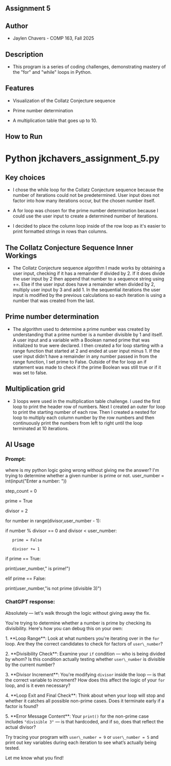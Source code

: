 ## Assignment 5

## Author

- Jaylen Chavers - COMP 163, Fall 2025

## Description

- This program is a series of coding challenges, demonstrating mastery of the "for" and "while" loops in Python.

## Features

- Visualization of the Collatz Conjecture sequence

- Prime number determination

- A multiplication table that goes up to 10.

## How to Run

# Python jkchavers\_assignment\_5.py

## Key choices



- I chose the while loop for the Collatz Conjecture sequence because the number of iterations could not be predetermined. User input does not factor into how many iterations occur, but the chosen number itself.

- A for loop was chosen for the prime number determination because I could use the user input to create a determined number of iterations.
- I decided to place the column loop inside of the row loop as it's easier to print formatted strings in rows than columns.







## The Collatz Conjecture Sequence Inner Workings

- The Collatz Conjecture sequence algorithm I made works by obtaining a user input, checking if it has a remainder if divided by 2. If it does divide the user input by 2 then append that number to a sequence string using +=. Else if the user input does have a remainder when divided by 2, multiply user input by 3 and add 1. In the sequential iterations the user input is modified by the previous calculations so each iteration is using a number that was created from the last.



## Prime number determination

- The algorithm used to determine a prime number was created by understanding that a prime number is a number divisible by 1 and itself. A user input and a variable with a Boolean named prime that was initialized to true were declared. I then created a for loop starting with a range function that started at 2 and ended at user input minus 1. If the user input didn't have a remainder in any number passed in from the range function, I set prime to False. Outside of the for loop an if statement was made to check if the prime Boolean was still true or if it was set to false.


## Multiplication grid

- 3 loops were used in the multiplication table challenge. I used the first loop to print the header row of numbers. Next I created an outer for loop to print the starting number of each row. Then I created a nested for loop to multiply each column number by the row numbers and then continuously print the numbers from left to right until the loop terminated at 10 iterations.





## AI Usage
### Prompt:
where is my python logic going wrong without giving me the answer? I'm trying to determine whether a given number is prime or not.        user\_number = int(input("Enter a number: "))

step_count = 0

prime = True





divisor = 2

for number in range(divisor,user\_number - 1):

   if number % divisor == 0 and divisor < user\_number:

       prime = False

       divisor += 1

      

 if prime == True:

   print(user\_number," is prime!")

 elif prime == False:

  print(user\_number,"is not prime (divisible 3)")

   
### ChatGPT response:
 Absolutely — let's walk through the logic without giving away the fix.



 You're trying to determine whether a number is prime by checking its divisibility. Here's how you can debug this on your own:



1\. \*\*Loop Range\*\*: Look at what numbers you're iterating over in the `for` loop. Are they the correct candidates to check for factors of `user\_number`?



2\. \*\*Divisibility Check\*\*: Examine your `if` condition — who is being divided by whom? Is this condition actually testing whether `user\_number` is divisible by the current number?

 

3\. \*\*Divisor Increment\*\*: You're modifying `divisor` inside the loop — is that the correct variable to increment? How does this affect the logic of your `for` loop, and is it even necessary?



4\. \*\*Loop Exit and Final Check\*\*: Think about when your loop will stop and whether it catches all possible non-prime cases. Does it terminate early if a factor is found?

 

5\. \*\*Error Message Content\*\*: Your `print()` for the non-prime case includes `"divisible 3"` — is that hardcoded, and if so, does that reflect the actual divisor?



Try tracing your program with `user\_number = 9` or `user\_number = 5` and print out key variables during each iteration to see what’s actually being tested.



Let me know what you find!



